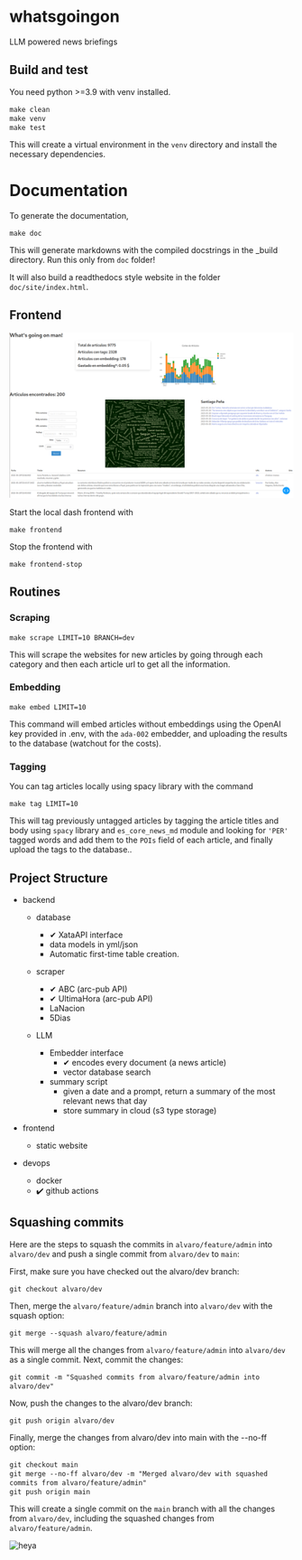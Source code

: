 # whatsgoingon
LLM powered news briefings

## Build and test
You need python >=3.9 with venv installed.
    
    make clean
    make venv
    make test

This will create a virtual environment in the `venv` directory
and install the necessary dependencies.
# Documentation

To generate the documentation,

    make doc

This will generate markdowns with the compiled docstrings in the _build directory. Run this only from `doc` folder!

It will also build a readthedocs style website in the folder `doc/site/index.html`.

## Frontend

![App screenshot](doc/screenshot.png)

Start the local dash frontend with 

    make frontend

Stop the frontend with

    make frontend-stop


## Routines

### Scraping

    make scrape LIMIT=10 BRANCH=dev

This will scrape the websites for new articles by going through each category 
and then each article url to get all the information. 

### Embedding


    make embed LIMIT=10

This command will embed articles without embeddings using the OpenAI key 
provided in .env, with the `ada-002` embedder, and uploading the results 
to the database (watchout for the costs).

### Tagging
You can tag articles locally using spacy library with the command

    make tag LIMIT=10

This will tag previously untagged articles by tagging the article titles 
and body using `spacy` library and `es_core_news_md` module and looking for 
`'PER'` tagged words and add them to the `POIs` field of each article, and 
finally upload the tags to the database..

## Project Structure
* backend
    * database
        * ✔ XataAPI interface
        * data models in yml/json
        * Automatic first-time table creation.

    * scraper  
        * ✔ ABC (arc-pub API) 
        * ✔ UltimaHora (arc-pub API)
        * LaNacion
        * 5Dias
    
    * LLM
        * Embedder interface
            * ✔ encodes every document (a news article)
            * vector database search
        * summary script
            * given a date and a prompt, return a summary of the most relevant news that day
            * store summary in cloud (s3 type storage)

* frontend
    * static website

* devops
    * docker
    * ✔️ github actions



## Squashing commits

Here are the steps to squash the commits in `alvaro/feature/admin` into `alvaro/dev` and push a single commit from `alvaro/dev` to `main`:

First, make sure you have checked out the alvaro/dev branch:
```
git checkout alvaro/dev
```

Then, merge the `alvaro/feature/admin` branch into `alvaro/dev` with the squash option:
```
git merge --squash alvaro/feature/admin
```

This will merge all the changes from `alvaro/feature/admin` into `alvaro/dev` as a single commit.
Next, commit the changes:
```
git commit -m "Squashed commits from alvaro/feature/admin into alvaro/dev"
```

Now, push the changes to the alvaro/dev branch:
```
git push origin alvaro/dev
```

Finally, merge the changes from alvaro/dev into main with the --no-ff option:
```
git checkout main
git merge --no-ff alvaro/dev -m "Merged alvaro/dev with squashed commits from alvaro/feature/admin"
git push origin main
```
This will create a single commit on the `main` branch with all the changes from `alvaro/dev`, including the squashed changes from `alvaro/feature/admin`.

![heya](https://user-images.githubusercontent.com/12618690/233628803-6d13b39b-839b-479b-9760-da9fe9bfa75f.jpg)
